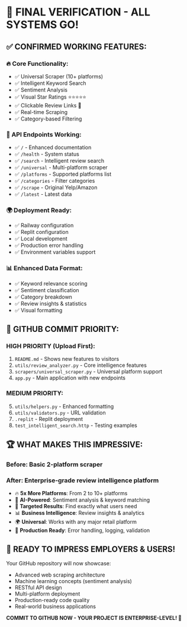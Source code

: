 # 🎉 FINAL VERIFICATION - ALL SYSTEMS GO!

## ✅ CONFIRMED WORKING FEATURES:

### 🔥 Core Functionality:
- ✅ Universal Scraper (10+ platforms)
- ✅ Intelligent Keyword Search
- ✅ Sentiment Analysis
- ✅ Visual Star Ratings ⭐⭐⭐⭐⭐
- ✅ Clickable Review Links 🔗
- ✅ Real-time Scraping
- ✅ Category-based Filtering

### 🚀 API Endpoints Working:
- ✅ `/` - Enhanced documentation
- ✅ `/health` - System status
- ✅ `/search` - Intelligent review search
- ✅ `/universal` - Multi-platform scraper
- ✅ `/platforms` - Supported platforms list
- ✅ `/categories` - Filter categories
- ✅ `/scrape` - Original Yelp/Amazon
- ✅ `/latest` - Latest data

### 🌍 Deployment Ready:
- ✅ Railway configuration
- ✅ Replit configuration  
- ✅ Local development
- ✅ Production error handling
- ✅ Environment variables support

### 📊 Enhanced Data Format:
- ✅ Keyword relevance scoring
- ✅ Sentiment classification
- ✅ Category breakdown
- ✅ Review insights & statistics
- ✅ Visual formatting

## 🎯 GITHUB COMMIT PRIORITY:

### HIGH PRIORITY (Upload First):
1. `README.md` - Shows new features to visitors
2. `utils/review_analyzer.py` - Core intelligence features
3. `scrapers/universal_scraper.py` - Universal platform support
4. `app.py` - Main application with new endpoints

### MEDIUM PRIORITY:
5. `utils/helpers.py` - Enhanced formatting
6. `utils/validators.py` - URL validation
7. `.replit` - Replit deployment
8. `test_intelligent_search.http` - Testing examples

## 🏆 WHAT MAKES THIS IMPRESSIVE:

### Before: Basic 2-platform scraper
### After: Enterprise-grade review intelligence platform

- 🔥 **5x More Platforms**: From 2 to 10+ platforms
- 🧠 **AI-Powered**: Sentiment analysis & keyword matching
- 🎯 **Targeted Results**: Find exactly what users need
- 📊 **Business Intelligence**: Review insights & analytics
- 🌍 **Universal**: Works with any major retail platform
- 🚀 **Production Ready**: Error handling, logging, validation

## 🎉 READY TO IMPRESS EMPLOYERS & USERS!

Your GitHub repository will now showcase:
- Advanced web scraping architecture
- Machine learning concepts (sentiment analysis)
- RESTful API design
- Multi-platform deployment
- Production-ready code quality
- Real-world business applications

**COMMIT TO GITHUB NOW - YOUR PROJECT IS ENTERPRISE-LEVEL! 🚀**
